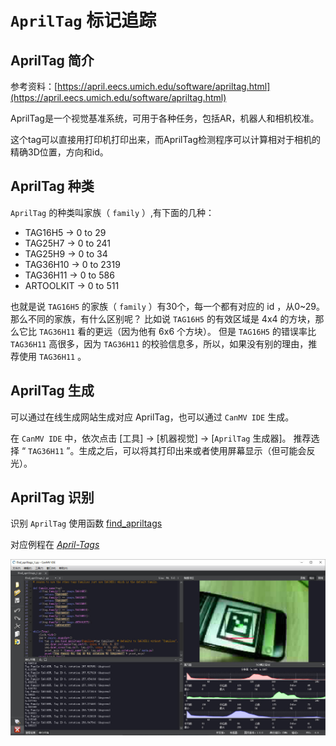 `AprilTag` 标记追踪
======================

## AprilTag 简介

参考资料：[https://april.eecs.umich.edu/software/apriltag.html](https://april.eecs.umich.edu/software/apriltag.html)

AprilTag是一个视觉基准系统，可用于各种任务，包括AR，机器人和相机校准。

这个tag可以直接用打印机打印出来，而AprilTag检测程序可以计算相对于相机的精确3D位置，方向和id。

## AprilTag 种类

`AprilTag` 的种类叫家族（ `family` ）,有下面的几种：
* TAG16H5 → 0 to 29  
* TAG25H7 → 0 to 241  
* TAG25H9 → 0 to 34  
* TAG36H10 → 0 to 2319
* TAG36H11 → 0 to 586
* ARTOOLKIT → 0 to 511

也就是说 `TAG16H5` 的家族（ `family` ）有30个，每一个都有对应的 id ，从0~29。 那么不同的家族，有什么区别呢？ 比如说 `TAG16H5` 的有效区域是 4x4 的方块，那么它比 `TAG36H11` 看的更远（因为他有 6x6 个方块）。 但是 `TAG16H5` 的错误率比 `TAG36H11` 高很多，因为 `TAG36H11` 的校验信息多，所以，如果没有别的理由，推荐使用 `TAG36H11` 。

## AprilTag 生成 

可以通过在线生成网站生成对应 AprilTag，也可以通过 `CanMV IDE` 生成。

在 `CanMV IDE` 中，依次点击 [工具] -> [机器视觉] -> [`AprilTag` 生成器]。 推荐选择 “ `TAG36H11` ”。生成之后，可以将其打印出来或者使用屏幕显示（但可能会反光）。

## AprilTag 识别

识别 `AprilTag` 使用函数 [find_apriltags](../library/canmv/image.md#find_apriltags)

对应例程在 <a class="reference internal" href="../demo/index.html#april-tags"><cite>April-Tags</cite></a>

![apriltag](./imgs/apriltag.jpg)
